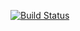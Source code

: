 [![Build Status](https://travis-ci.com/Bolstad09/06-tcp-server.svg?branch=master)](https://travis-ci.com/Bolstad09/06-tcp-server)


